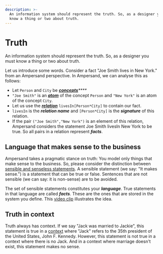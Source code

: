 ```yaml
---
description: >-
  An information system should represent the truth. So, as a designer you must
  know a thing or two about truth.
---
```


# Truth

An information system should represent the truth. So, as a designer you must know a thing or two about truth.

Let us introduce some words. Consider a fact "Joe Smith lives in New York." from an Ampersand perspective. In Ampersand, we can analyse this as follows:

* Let `Person` and `City` be [_**concepts**_](concepts.md)_\*\*\*\*_
* `"Joe Smith"` is an [_**atom**_](atoms.md) of the concept `Person` and `"New York"` is an atom of the concept `City`.
* Let us use the [_**relation**_](relations.md) `livesIn[Person*City]` to contain our fact.
* `livesIn` is the _**relation name**_ and `[Person*City]` is the _**signature**_ of this relation.
* If the pair `("Joe Smith","New York")` is an element of this relation, Ampersand considers the statement Joe Smith livesIn New York to be true. So all pairs in a relation represent _**facts**_.

## Language that makes sense to the business

Ampersand takes a pragmatic stance on truth: You model only things that make sense to the business. So, please consider the distinction between [sensible and senseless statements](https://player.ou.nl/wowzaportlets/#!production/VDvSFqQ). A sensible statement \(we say: "It makes sense."\) is a statement that can be true or false. Sentences that are not sensible \(we can say: it is non-sense\) are to be avoided.

The set of sensible statements constitutes your _**language**_. True statements in that language are called _**facts**_. These are the ones that are stored in the system you define. This [video clip](https://player.ou.nl/wowzaportlets/#!production/An9G5DT) illustrates the idea.

## Truth in context

Truth always has context. If we say "Jack was married to Jackie", this statement is true in a [context](context.md) where "Jack" refers to the 35th president of the United States, John F. Kennedy. However, this statement is not true in a context where there is no Jack. And in a context where marriage doesn't exist, this statement makes no sense.

